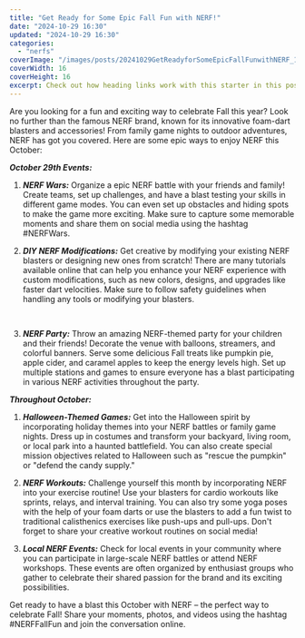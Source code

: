 ```yaml
---
title: "Get Ready for Some Epic Fall Fun with NERF!"
date: "2024-10-29 16:30"
updated: "2024-10-29 16:30"
categories:
  - "nerfs"
coverImage: "/images/posts/20241029GetReadyforSomeEpicFallFunwithNERF_1.jpg"
coverWidth: 16
coverHeight: 16
excerpt: Check out how heading links work with this starter in this post.
---
```


<script>
  import { base } from '$app/paths';
</script>


Are you looking for a fun and exciting way to celebrate Fall this year? Look no further than the famous NERF brand, known for its innovative foam-dart blasters and accessories! From family game nights to outdoor adventures, NERF has got you covered. Here are some epic ways to enjoy NERF this October:

***October 29th Events:***

1. ***NERF Wars:*** Organize a epic NERF battle with your friends and family! Create teams, set up challenges, and have a blast testing your skills in different game modes. You can even set up obstacles and hiding spots to make the game more exciting. Make sure to capture some memorable moments and share them on social media using the hashtag #NERFWars.
   
2. ***DIY NERF Modifications:*** Get creative by modifying your existing NERF blasters or designing new ones from scratch! There are many tutorials available online that can help you enhance your NERF experience with custom modifications, such as new colors, designs, and upgrades like faster dart velocities. Make sure to follow safety guidelines when handling any tools or modifying your blasters.
   

<img class="cover-image" src="{base}/images/posts/20241029GetReadyforSomeEpicFallFunwithNERF_2.jpg" alt="" style="aspect-ratio: 16 / 16;" width="16" height="16">

3. ***NERF Party:*** Throw an amazing NERF-themed party for your children and their friends! Decorate the venue with balloons, streamers, and colorful banners. Serve some delicious Fall treats like pumpkin pie, apple cider, and caramel apples to keep the energy levels high. Set up multiple stations and games to ensure everyone has a blast participating in various NERF activities throughout the party.
   
***Throughout October:***

1. ***Halloween-Themed Games:*** Get into the Halloween spirit by incorporating holiday themes into your NERF battles or family game nights. Dress up in costumes and transform your backyard, living room, or local park into a haunted battlefield. You can also create special mission objectives related to Halloween such as "rescue the pumpkin" or "defend the candy supply."

2. ***NERF Workouts:*** Challenge yourself this month by incorporating NERF into your exercise routine! Use your blasters for cardio workouts like sprints, relays, and interval training. You can also try some yoga poses with the help of your foam darts or use the blasters to add a fun twist to traditional calisthenics exercises like push-ups and pull-ups. Don't forget to share your creative workout routines on social media!
   
3. ***Local NERF Events:*** Check for local events in your community where you can participate in large-scale NERF battles or attend NERF workshops. These events are often organized by enthusiast groups who gather to celebrate their shared passion for the brand and its exciting possibilities.
   
Get ready to have a blast this October with NERF – the perfect way to celebrate Fall! Share your moments, photos, and videos using the hashtag #NERFFallFun and join the conversation online.